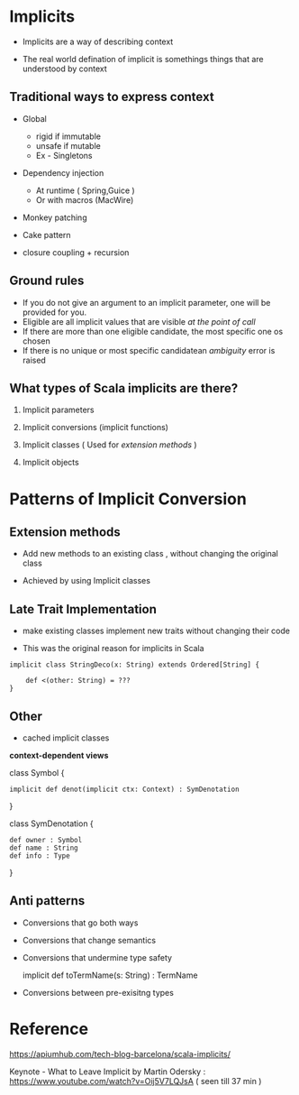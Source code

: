 # Implicits

* Implicits are a way of describing context

* The real world defination of implicit is somethings things 
  that are understood by context

## Traditional ways to express context

* Global
   * rigid if immutable
   * unsafe if mutable
   * Ex - Singletons

* Dependency injection
   * At runtime ( Spring,Guice )
   * Or with macros (MacWire)

* Monkey patching
* Cake pattern
* closure coupling + recursion

## Ground rules

* If you do not give an argument to an implicit parameter, one will be provided  for you.
* Eligible are all implicit values  that are visible *at the point of call*
* If there are more than one eligible candidate, the most specific one os chosen
* If there is no unique or most specific candidatean *ambiguity* error is raised

## What types of Scala implicits are there?

1. Implicit parameters

2. Implicit conversions (implicit functions)

3. Implicit classes ( Used for *extension methods* )

3. Implicit objects

# Patterns of Implicit Conversion

## Extension methods 

* Add new methods to an existing class , without changing
  the original class

* Achieved by using Implicit classes

## Late Trait Implementation

* make existing classes implement new traits without
  changing their code 

* This was the original reason for implicits in Scala

```
implicit class StringDeco(x: String) extends Ordered[String] {
	
	def <(other: String) = ???
}
```

## Other

* cached implicit classes

**context-dependent views**

class Symbol {
	
	implicit def denot(implicit ctx: Context) : SymDenotation
}

class SymDenotation {
	
	def owner : Symbol
	def name : String
	def info : Type
}

## Anti patterns

* Conversions that go both ways
* Conversions that change semantics
* Conversions that undermine type safety
  
  implicit def toTermName(s: String) : TermName 

* Conversions between pre-exisitng types

Reference
=========
https://apiumhub.com/tech-blog-barcelona/scala-implicits/

Keynote - What to Leave Implicit by Martin Odersky : https://www.youtube.com/watch?v=Oij5V7LQJsA ( seen till 37 min )
